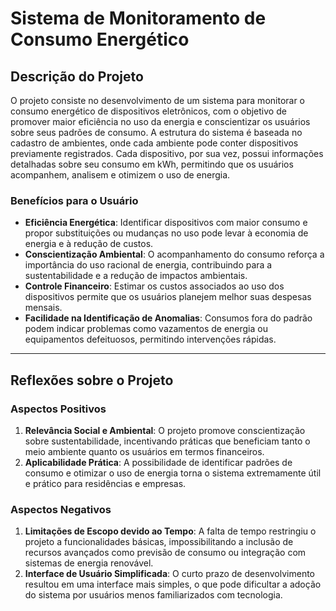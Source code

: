 # Sistema de Monitoramento de Consumo Energético

## Descrição do Projeto
O projeto consiste no desenvolvimento de um sistema para monitorar o consumo energético de dispositivos eletrônicos, com o objetivo de promover maior eficiência no uso da energia e conscientizar os usuários sobre seus padrões de consumo. A estrutura do sistema é baseada no cadastro de ambientes, onde cada ambiente pode conter dispositivos previamente registrados. Cada dispositivo, por sua vez, possui informações detalhadas sobre seu consumo em kWh, permitindo que os usuários acompanhem, analisem e otimizem o uso de energia.

### Benefícios para o Usuário
- **Eficiência Energética**: Identificar dispositivos com maior consumo e propor substituições ou mudanças no uso pode levar à economia de energia e à redução de custos.
- **Conscientização Ambiental**: O acompanhamento do consumo reforça a importância do uso racional de energia, contribuindo para a sustentabilidade e a redução de impactos ambientais.
- **Controle Financeiro**: Estimar os custos associados ao uso dos dispositivos permite que os usuários planejem melhor suas despesas mensais.
- **Facilidade na Identificação de Anomalias**: Consumos fora do padrão podem indicar problemas como vazamentos de energia ou equipamentos defeituosos, permitindo intervenções rápidas.

---

## Reflexões sobre o Projeto

### Aspectos Positivos
1. **Relevância Social e Ambiental**: O projeto promove conscientização sobre sustentabilidade, incentivando práticas que beneficiam tanto o meio ambiente quanto os usuários em termos financeiros.
2. **Aplicabilidade Prática**: A possibilidade de identificar padrões de consumo e otimizar o uso de energia torna o sistema extremamente útil e prático para residências e empresas.

### Aspectos Negativos
1. **Limitações de Escopo devido ao Tempo**: A falta de tempo restringiu o projeto a funcionalidades básicas, impossibilitando a inclusão de recursos avançados como previsão de consumo ou integração com sistemas de energia renovável.
2. **Interface de Usuário Simplificada**: O curto prazo de desenvolvimento resultou em uma interface mais simples, o que pode dificultar a adoção do sistema por usuários menos familiarizados com tecnologia.
